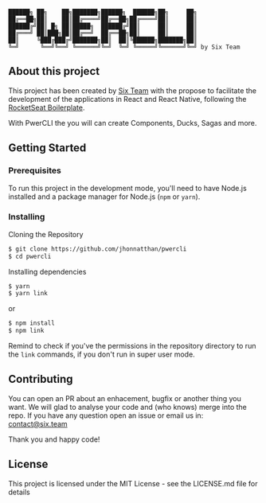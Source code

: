 
```
██████╗ ██╗    ██╗███████╗██████╗  ██████╗██╗     ██╗                           
██╔══██╗██║    ██║██╔════╝██╔══██╗██╔════╝██║     ██║                           
██████╔╝██║ █╗ ██║█████╗  ██████╔╝██║     ██║     ██║                           
██╔═══╝ ██║███╗██║██╔══╝  ██╔══██╗██║     ██║     ██║                           
██║     ╚███╔███╔╝███████╗██║  ██║╚██████╗███████╗██║                           
╚═╝      ╚══╝╚══╝ ╚══════╝╚═╝  ╚═╝ ╚═════╝╚══════╝╚═╝ by Six Team
```

## About this project

This project has been created by [Six Team](https://six.team) with the propose to facilitate the development of the applications in React and React Native, following the [RocketSeat Boilerplate](https://github.com/Rocketseat/react-native-template-rocketseat-advanced).

With PwerCLI the you will can create Components, Ducks, Sagas and more.

## Getting Started
### Prerequisites
To run this project in the development mode, you'll need to have Node.js installed and a package manager for Node.js (`npm` or `yarn`).

### Installing
Cloning the Repository
```bash
$ git clone https://github.com/jhonnatthan/pwercli
$ cd pwercli
```
Installing dependencies

```bash
$ yarn
$ yarn link
```
or
```bash
$ npm install
$ npm link
```
Remind to check if you've the permissions in the repository directory to run the `link` commands, if you don't run in super user mode.

## Contributing

You can open an PR about an enhacement, bugfix or another thing you want. We will glad to analyse your code and (who knows) merge into the repo.
If you have any question open an issue or email us in: [contact@six.team](mailto:contact@six.team)

Thank you and happy code!

## License
This project is licensed under the MIT License - see the LICENSE.md file for details
